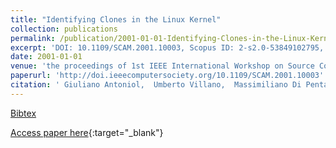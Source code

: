 ```yaml
---
title: "Identifying Clones in the Linux Kernel"
collection: publications
permalink: /publication/2001-01-01-Identifying-Clones-in-the-Linux-Kernel
excerpt: 'DOI: 10.1109/SCAM.2001.10003, Scopus ID: 2-s2.0-53849102795, Cited by: 28'
date: 2001-01-01
venue: 'the proceedings of 1st IEEE International Workshop on Source Code Analysis and Manipulation (SCAM 2001), 10 November 2001, Florence, Italy'
paperurl: 'http://doi.ieeecomputersociety.org/10.1109/SCAM.2001.10003'
citation: ' Giuliano Antoniol,  Umberto Villano,  Massimiliano Di Penta,  Gerardo Casazza,  Ettore Merlo, &quot;Identifying Clones in the Linux Kernel.&quot; the proceedings of 1st IEEE International Workshop on Source Code Analysis and Manipulation (SCAM 2001), 10 November 2001, Florence, Italy, 2001.'
---
```

[Bibtex](https://dblp.org/rec/bib/conf/scam/AntoniolVDCM01)

[Access paper here](http://doi.ieeecomputersociety.org/10.1109/SCAM.2001.10003){:target="_blank"}

